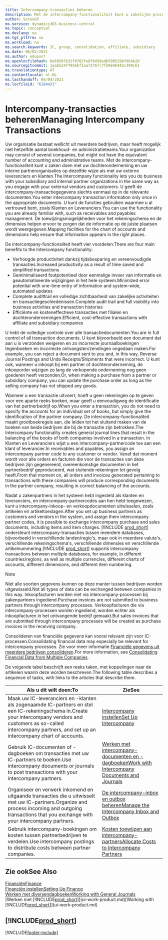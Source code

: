 ```yaml
---
title: Intercompany-transacties beheren
description: Met de intercompany-functionaliteit kunt u zakelijke processen en transacties tussen bedrijven binnen dezelfde organisatie vereenvoudigen.
author: SorenGP
ms.service: dynamics365-business-central
ms.topic: conceptual
ms.devlang: na
ms.tgt_pltfrm: na
ms.workload: na
ms.search.keywords: IC, group, consolidation, affiliate, subsidiary
ms.date: 06/02/2021
ms.author: edupont
ms.openlocfilehash: 0a69507b32f8782fe876458adb590529bfd64b20
ms.sourcegitcommit: 1aab52477956bf1aa7376fc7fb984644bc398c61
ms.translationtype: HT
ms.contentlocale: nl-NL
ms.lasthandoff: 06/04/2021
ms.locfileid: "6184421"
---
```

# <a name="managing-intercompany-transactions"></a><span data-ttu-id="17ffa-103">Intercompany-transacties beheren</span><span class="sxs-lookup"><span data-stu-id="17ffa-103">Managing Intercompany Transactions</span></span>

<span data-ttu-id="17ffa-104">Uw organisatie bestaat wellicht uit meerdere bedrijven, maar heeft mogelijk niet hetzelfde aantal boekhoud- en administratieteams.</span><span class="sxs-lookup"><span data-stu-id="17ffa-104">Your organization may consist of several companies, but might not have the equivalent number of accounting and administrative teams.</span></span> <span data-ttu-id="17ffa-105">Met de intercompany-functionaliteit kunt u zaken doen met uw dochteronderneming en uw interne partnerorganisaties op dezelfde wijze als met uw externe leveranciers en klanten.</span><span class="sxs-lookup"><span data-stu-id="17ffa-105">The Intercompany functionality lets you do business with your subsidiary and internal partner organizations in the same way as you engage with your external vendors and customers.</span></span> <span data-ttu-id="17ffa-106">U geeft de intercompany-transactiegegevens slechts eenmaal op in de relevante documenten.</span><span class="sxs-lookup"><span data-stu-id="17ffa-106">You enter intercompany transaction information only once in the appropriate documents.</span></span> <span data-ttu-id="17ffa-107">U kunt de functies gebruiken waarmee u al vertrouwd bent, zoals Klanten en Leveranciers.</span><span class="sxs-lookup"><span data-stu-id="17ffa-107">You can use the functionality you are already familiar with, such as receivables and payables management.</span></span> <span data-ttu-id="17ffa-108">De toewijzingsmogelijkheden voor het rekeningschema en de dimensies helpen ervoor te zorgen dat de informatie op de juiste plaatsen wordt weergegeven.</span><span class="sxs-lookup"><span data-stu-id="17ffa-108">Mapping facilities for the chart of accounts and dimensions help ensure that information appears in the right places.</span></span>  

<span data-ttu-id="17ffa-109">De intercompany-functionaliteit heeft vier voordelen:</span><span class="sxs-lookup"><span data-stu-id="17ffa-109">There are four main benefits to the Intercompany functionality:</span></span>  

- <span data-ttu-id="17ffa-110">Verhoogde productiviteit dankzij tijdsbesparing en vereenvoudigde transacties.</span><span class="sxs-lookup"><span data-stu-id="17ffa-110">Increased productivity as a result of time saved and simplified transactions</span></span>  
- <span data-ttu-id="17ffa-111">Geminimaliseerd foutpotentieel door eenmalige invoer van informatie en geautomatiseerde wijzigingen in het hele systeem.</span><span class="sxs-lookup"><span data-stu-id="17ffa-111">Minimized error potential with one-time entry of information and system-wide, automated updates</span></span>  
- <span data-ttu-id="17ffa-112">Complete audittrail en volledige zichtbaarheid van zakelijke activiteiten en transactiegeschiedenissen.</span><span class="sxs-lookup"><span data-stu-id="17ffa-112">Complete audit trail and full visibility into business activities and transaction histories</span></span>  
- <span data-ttu-id="17ffa-113">Efficiënte en kosteneffectieve transacties met filialen en dochterondernemingen.</span><span class="sxs-lookup"><span data-stu-id="17ffa-113">Efficient, cost-effective transactions with affiliate and subsidiary companies</span></span>  

<span data-ttu-id="17ffa-114">U hebt de volledige controle over alle transactiedocumenten.</span><span class="sxs-lookup"><span data-stu-id="17ffa-114">You are in full control of all transaction documents.</span></span> <span data-ttu-id="17ffa-115">U kunt bijvoorbeeld een document dat aan u is verzonden weigeren en zo incorrecte journaalboekingen tegenboeken en incorrecte ontvangsten/zendingen ongedaan maken.</span><span class="sxs-lookup"><span data-stu-id="17ffa-115">For example, you can reject a document sent to you and, in this way, Reverse Journal Postings and Undo Receipts/Shipments that were incorrect.</span></span> <span data-ttu-id="17ffa-116">U kunt ook, wanneer u inkoopt bij een partner of dochteronderneming, de inkooporder wijzigen zo lang de verkopende onderneming nog geen goederen heeft verzonden.</span><span class="sxs-lookup"><span data-stu-id="17ffa-116">Or, when making a purchase from a partner or subsidiary company, you can update the purchase order as long as the selling company has not shipped any goods.</span></span>  

<span data-ttu-id="17ffa-117">Wanneer u een transactie uitvoert, hoeft u geen rekeningen op te geven voor een aparte reeks boeken, maar geeft u eenvoudigweg de identificatie van het partnerbedrijf op.</span><span class="sxs-lookup"><span data-stu-id="17ffa-117">When you enter a transaction, you do not need to specify the accounts for an individual set of books, but simply give the identification of the partner company.</span></span> <span data-ttu-id="17ffa-118">De intercompany-functionaliteit maakt grootboekregels aan, die leiden tot het sluitend maken van de boeken van beide bedrijven die bij de transactie zijn betrokken.</span><span class="sxs-lookup"><span data-stu-id="17ffa-118">The Intercompany functionality creates general journal lines that result in the balancing of the books of both companies involved in a transaction.</span></span> <span data-ttu-id="17ffa-119">In Klanten en Leveranciers wijst u een intercompany-partnercode toe aan een klant of leverancier.</span><span class="sxs-lookup"><span data-stu-id="17ffa-119">In receivables and payables, you assign an intercompany partner code to any customer or vendor.</span></span> <span data-ttu-id="17ffa-120">Vanaf dat moment wordt voor alle orders en facturen die voor de transacties van deze bedrijven zijn gegenereerd, overeenkomstige documenten in het partnerbedrijf geproduceerd, wat sluitende rekeningen tot gevolg heeft.</span><span class="sxs-lookup"><span data-stu-id="17ffa-120">From that moment on, all orders and invoices generated pertaining to transactions with these companies will produce corresponding documents in the partner company, resulting in correct balancing of the accounts.</span></span>  

<span data-ttu-id="17ffa-121">Nadat u zakenpartners in het systeem hebt ingesteld als klanten en leveranciers, en intercompany-partnercodes aan hen hebt toegewezen, kunt u intercompany-inkoop- en verkoopdocumenten uitwisselen, zoals artikelen en artikeltoeslagen.</span><span class="sxs-lookup"><span data-stu-id="17ffa-121">After you set up business partners as customers and vendors in the system, and assign them intercompany partner codes, it is possible to exchange intercompany purchase and sales documents, including items and item charges.</span></span> <span data-ttu-id="17ffa-122">[!INCLUDE [prod_short](includes/prod_short.md)] ondersteunt intercompany-transacties tussen meerdere databases, bijvoorbeeld in verschillende landen/regio's, maar ook in meerdere valuta's, verschillende rekeningschema's, verschillende dimensies en verschillende artikelnummering.</span><span class="sxs-lookup"><span data-stu-id="17ffa-122">[!INCLUDE [prod_short](includes/prod_short.md)] supports intercompany transactions between multiple databases, for example, in different countries/regions, as well as multiple currencies, different charts of accounts, different dimensions, and different item numbering.</span></span>  

> [!NOTE]
> <span data-ttu-id="17ffa-123">Niet alle soorten gegevens kunnen op deze manier tussen bedrijven worden uitgewisseld.</span><span class="sxs-lookup"><span data-stu-id="17ffa-123">Not all types of data can be exchanged between companies in this way.</span></span> <span data-ttu-id="17ffa-124">Inkoopfacturen worden niet via intercompany-processen bij zakenpartners ingediend.</span><span class="sxs-lookup"><span data-stu-id="17ffa-124">Purchase invoices are not submitted to business partners through intercompany processes.</span></span> <span data-ttu-id="17ffa-125">Verkoopfacturen die via intercompany-processen worden ingediend, worden echter als inkoopfacturen in het ontvangende bedrijf gemaakt.</span><span class="sxs-lookup"><span data-stu-id="17ffa-125">But sales invoices that are submitted through intercompany processes will be created as purchase invoices in the receiving company.</span></span>

<span data-ttu-id="17ffa-126">Consolideren van financiële gegevens kan vooral relevant zijn voor IC-processen.</span><span class="sxs-lookup"><span data-stu-id="17ffa-126">Consolidating financial data may especially be relevant for intercompany processes.</span></span> <span data-ttu-id="17ffa-127">Zie voor meer informatie [Financiële gegevens uit meerdere bedrijven consolideren](finance-consolidated-company-reporting.md).</span><span class="sxs-lookup"><span data-stu-id="17ffa-127">For more information, see [Consolidating Financial Data from Multiple Companies](finance-consolidated-company-reporting.md).</span></span>

<span data-ttu-id="17ffa-128">De volgende tabel beschrijft een reeks taken, met koppelingen naar de artikelen waarin deze worden beschreven.</span><span class="sxs-lookup"><span data-stu-id="17ffa-128">The following table describes a sequence of tasks, with links to the articles that describe them.</span></span>

|<span data-ttu-id="17ffa-129">Als u dit wilt doen:</span><span class="sxs-lookup"><span data-stu-id="17ffa-129">To</span></span> |<span data-ttu-id="17ffa-130">Zie</span><span class="sxs-lookup"><span data-stu-id="17ffa-130">See</span></span>|
|---|---|
|<span data-ttu-id="17ffa-131">Maak uw IC-leveranciers en -klanten als zogenaamde IC-partners en stel een IC-rekeningschema in.</span><span class="sxs-lookup"><span data-stu-id="17ffa-131">Create your intercompany vendors and customers as so-called intercompany partners, and set up an intercompany chart of accounts.</span></span>|[<span data-ttu-id="17ffa-132">Intercompany instellen</span><span class="sxs-lookup"><span data-stu-id="17ffa-132">Set Up Intercompany</span></span>](intercompany-how-setup.md)|
|<span data-ttu-id="17ffa-133">Gebruik IC-documenten of -dagboeken om transacties met uw IC-partners te boeken.</span><span class="sxs-lookup"><span data-stu-id="17ffa-133">Use intercompany documents or journals to post transactions with your intercompany partners.</span></span>|[<span data-ttu-id="17ffa-134">Werken met intercompany-documenten en -dagboeken</span><span class="sxs-lookup"><span data-stu-id="17ffa-134">Work with Intercompany Documents and Journals</span></span>](intercompany-how-work-documents-journals.md)|
|<span data-ttu-id="17ffa-135">Organiseer en verwerk inkomend en uitgaande transacties die u uitwisselt met uw IC-partners.</span><span class="sxs-lookup"><span data-stu-id="17ffa-135">Organize and process incoming and outgoing transactions that you exchange with your intercompany partners.</span></span>|[<span data-ttu-id="17ffa-136">De intercompany-inbox en outbox beheren</span><span class="sxs-lookup"><span data-stu-id="17ffa-136">Manage the Intercompany Inbox and Outbox</span></span>](intercompany-how-manage-intercompany-inbox.md)|
|<span data-ttu-id="17ffa-137">Gebruik intercompany-boekingen om kosten tussen partnerbedrijven te verdelen.</span><span class="sxs-lookup"><span data-stu-id="17ffa-137">Use intercompany postings to distribute costs between partner companies.</span></span>|[<span data-ttu-id="17ffa-138">Kosten toewijzen aan intercompany-partners</span><span class="sxs-lookup"><span data-stu-id="17ffa-138">Allocate Costs to Intercompany Partners</span></span>](intercompany-allocate-costs.md)|

## <a name="see-also"></a><span data-ttu-id="17ffa-139">Zie ook</span><span class="sxs-lookup"><span data-stu-id="17ffa-139">See Also</span></span>

[<span data-ttu-id="17ffa-140">Financiën</span><span class="sxs-lookup"><span data-stu-id="17ffa-140">Finance</span></span>](finance.md)  
[<span data-ttu-id="17ffa-141">Financiën instellen</span><span class="sxs-lookup"><span data-stu-id="17ffa-141">Setting Up Finance</span></span>](finance-setup-finance.md)  
[<span data-ttu-id="17ffa-142">Werken met diversendagboeken</span><span class="sxs-lookup"><span data-stu-id="17ffa-142">Working with General Journals</span></span>](ui-work-general-journals.md)  
<span data-ttu-id="17ffa-143">[Werken met [!INCLUDE[prod_short](includes/prod_short.md)]](ui-work-product.md)</span><span class="sxs-lookup"><span data-stu-id="17ffa-143">[Working with [!INCLUDE[prod_short](includes/prod_short.md)]](ui-work-product.md)</span></span>

## [!INCLUDE[prod_short](includes/free_trial_md.md)]  


[!INCLUDE[footer-include](includes/footer-banner.md)]